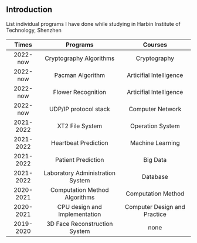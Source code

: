 ## Introduction
List individual programs I have done while studying in Harbin Institute of Technology, Shenzhen

| Times | Programs | Courses |
| :---: | :------: | :------:|
| 2022-now | Cryptography Algorithms | Cryptography |
| 2022-now | Pacman Algorithm | Articifial Intelligence |
| 2022-now | Flower Recognition | Articifial Intelligence |
| 2022-now | UDP/IP protocol stack | Computer Network |
| 2021-2022 | XT2 File System | Operation System |
| 2021-2022 | Heartbeat Prediction | Machine Learning |
| 2021-2022 | Patient Prediction | Big Data |
| 2021-2022 | Laboratory Administration System | Database |
| 2020-2021 | Computation Method Algorithms | Computation Method |
| 2020-2021 | CPU design and Implementation | Computer Design and Practice |
| 2019-2020 | 3D Face Reconstruction System | none |



